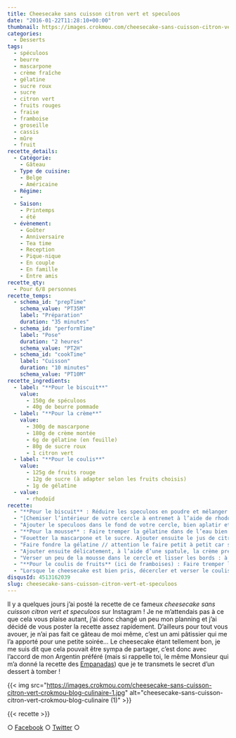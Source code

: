 ```yaml
---
title: Cheesecake sans cuisson citron vert et speculoos
date: "2016-01-22T11:28:10+00:00"
thumbnail: https://images.crokmou.com/cheesecake-sans-cuisson-citron-vert-crokmou-blog-culinaire.jpg
categories:
  - Desserts
tags:
  - spéculoos
  - beurre
  - mascarpone
  - crème fraîche
  - gélatine
  - sucre roux
  - sucre
  - citron vert
  - fruits rouges
  - fraise
  - framboise
  - groseille
  - cassis
  - mûre
  - fruit
recette_details:
  - Catégorie:
    - Gâteau
  - Type de cuisine:
    - Belge
    - Américaine
  - Régime:
    -
  - Saison:
    - Printemps
    - été
  - évènement:
    - Goûter
    - Anniversaire
    - Tea time
    - Reception
    - Pique-nique
    - En couple
    - En famille
    - Entre amis
recette_qty:
  - Pour 6/8 personnes
recette_temps:
  - schema_id: "prepTime"
    schema_value: "PT35M"
    label: "Préparation"
    duration: "35 minutes"
  - schema_id: "performTime"
    label: "Pose"
    duration: "2 heures"
    schema_value: "PT2H"
  - schema_id: "cookTime"
    label: "Cuisson"
    duration: "10 minutes"
    schema_value: "PT10M"
recette_ingredients:
  - label: "**Pour le biscuit**"
    value:
      - 150g de spéculoos
      - 40g de beurre pommade
  - label: "**Pour la crème**"
    value:
      - 300g de mascarpone
      - 180g de crème montée
      - 6g de gélatine (en feuille)
      - 80g de sucre roux
      - 1 citron vert
  - label: "**Pour le coulis**"
    value:
      - 125g de fruits rouge
      - 12g de sucre (à adapter selon les fruits choisis)
      - 1g de gélatine
  - value:
      - rhodoïd
recette:
  - "**Pour le biscuit** : Réduire les speculoos en poudre et mélanger avec le beurre pommade à la main."
  - "[Chemiser l’intérieur de votre cercle à entremet à l’aide de rhodoïd](http://lesotlylaisse.over-blog.com/article-qu-est-ce-que-le-rhodoid-43722116.html) (la hauteur va dépendre du diamètre du cercle choisi)."
  - "Ajouter le speculoos dans le fond de votre cercle, bien aplatir et lisser le tout. Réserver au frigo."
  - "**Pour la mousse** : Faire tremper la gélatine dans de l’eau bien froide."
  - "Fouetter la mascarpone et le sucre. Ajouter ensuite le jus de citron vert et les zestes, fouetter de nouveau."
  - "Faire fondre la gélatine // attention le faire petit à petit car si la gélatine est trop chauffée elle perd sa fonction, y aller doucement avec le micro-ondes ! // et l’ajouter à un peu du mélange mascarpone/sucre."
  - "Ajouter ensuite délicatement, à l’aide d’une spatule, la crème préalablement montée au 3/4 (elle doit être mousseuse, légèrement ferme) au mélange mascarpone/sucre/gélatine."
  - "Verser un peu de la mousse dans le cercle et lisser les bords : à l’aide d’une spatule, étaler un peu de mousse sur le rhodoïd de telle sorte qu’au démoulage les contours soient bien lisses. Verser ensuite le reste de la mousse jusqu’à environ 2/3mm du bord du cercle. Bien lisser la surface et laisser prendre au frigo minimum 3h"
  - "**Pour le coulis de fruits** (ici de framboises) : Faire tremper la gélatine dans de l’eau froide. Dans une casserole, faire chauffer à feu doux les fruits et le sucre, une fois que tout a bien compoté, ajouter la gélatine puis mixer le tout. Laisser refroidir "
  - "Lorsque le cheesecake est bien pris, décercler et verser le coulis de fruits par dessus. Ajouter quelques fruits pour la décoration (et aussi la dégustation)."
disqusId: 4513162039
slug: cheesecake-sans-cuisson-citron-vert-et-speculoos
---
```


Il y a quelques jours j’ai posté la recette de ce fameux _cheesecake sans cuisson citron vert et speculoos_ sur Instagram ! Je ne m’attendais pas à ce que cela vous plaise autant, j’ai donc changé un peu mon planning et j’ai décidé de vous poster la recette assez rapidement. D’ailleurs pour tout vous avouer, je n’ai pas fait ce gâteau de moi même, c’est un ami pâtissier qui me l’a apporté pour une petite soirée… Le cheesecake étant tellement bon, je me suis dit que cela pouvait être sympa de partager, c’est donc avec l’accord de mon Argentin préféré (mais si rappelle toi, le même Monsieur qui m’a donné la recette des [Empanadas](https://crokmou.com/2015/04/empanadas-au-poulet)) que je te transmets le secret d’un dessert à tomber !

{{< img src="https://images.crokmou.com/cheesecake-sans-cuisson-citron-vert-crokmou-blog-culinaire-1.jpg" alt="cheesecake-sans-cuisson-citron-vert-crokmou-blog-culinaire (1)" >}}

{{< recette >}}

○ [Facebook](https://www.facebook.com/crokmou.blog) ○ [Twitter](https://twitter.com/Crokmou) ○
